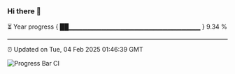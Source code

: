 ### Hi there 👋

⏳ Year progress { ██▁▁▁▁▁▁▁▁▁▁▁▁▁▁▁▁▁▁▁▁▁▁▁▁▁▁▁▁ } 9.34 %

---

⏰ Updated on Tue, 04 Feb 2025 01:46:39 GMT

![Progress Bar CI](https://github.com/DhruviPatel157/GitHub-Actions-Demo/workflows/Progress%20Bar%20CI/badge.svg)
